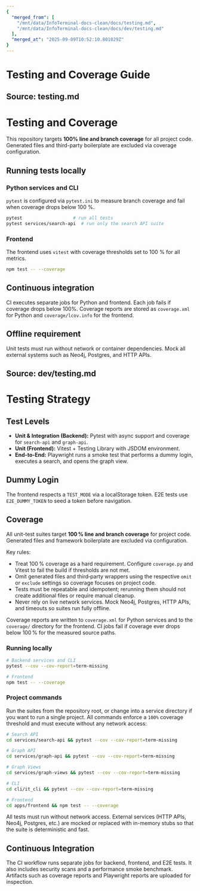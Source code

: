 ```yaml
---
{
  "merged_from": [
    "/mnt/data/InfoTerminal-docs-clean/docs/testing.md",
    "/mnt/data/InfoTerminal-docs-clean/docs/dev/testing.md"
  ],
  "merged_at": "2025-09-09T10:52:10.801029Z"
}
---
```


# Testing and Coverage Guide



## Source: testing.md

# Testing and Coverage

This repository targets **100% line and branch coverage** for all project code. Generated files and third-party boilerplate are excluded via coverage configuration.

## Running tests locally

### Python services and CLI

`pytest` is configured via `pytest.ini` to measure branch coverage and fail when
coverage drops below 100 %.

```bash
pytest                   # run all tests
pytest services/search-api  # run only the search API suite
```

### Frontend

The frontend uses `vitest` with coverage thresholds set to 100 % for all
metrics.

```bash
npm test -- --coverage
```

## Continuous integration

CI executes separate jobs for Python and frontend. Each job fails if coverage drops below 100%. Coverage reports are stored as `coverage.xml` for Python and `coverage/lcov.info` for the frontend.

## Offline requirement

Unit tests must run without network or container dependencies. Mock all external systems such as Neo4j, Postgres, and HTTP APIs.



## Source: dev/testing.md

# Testing Strategy

## Test Levels

- **Unit & Integration (Backend):** Pytest with async support and coverage for `search-api` and `graph-api`.
- **Unit (Frontend):** Vitest + Testing Library with JSDOM environment.
- **End-to-End:** Playwright runs a smoke test that performs a dummy login, executes a search, and opens the graph view.

## Dummy Login

The frontend respects a `TEST_MODE` via a localStorage token. E2E tests use `E2E_DUMMY_TOKEN` to seed a token before navigation.

## Coverage

All unit-test suites target **100 % line and branch coverage** for project code.
Generated files and framework boilerplate are excluded via configuration.

Key rules:

- Treat 100 % coverage as a hard requirement.
  Configure `coverage.py` and Vitest to fail the build if thresholds are not met.
- Omit generated files and third‑party wrappers using the respective `omit` or
  `exclude` settings so coverage focuses on project code.
- Tests must be repeatable and idempotent; rerunning them should not create additional files or require manual cleanup.
- Never rely on live network services. Mock Neo4j, Postgres, HTTP APIs, and timeouts so suites run fully offline.

Coverage reports are written to `coverage.xml` for Python services and to the `coverage/` directory for the frontend.
CI jobs fail if coverage ever drops below 100 % for the measured source paths.

### Running locally

```bash
# Backend services and CLI
pytest --cov --cov-report=term-missing

# Frontend
npm test -- --coverage
```

### Project commands

Run the suites from the repository root, or change into a service directory
if you want to run a single project. All commands enforce a `100%` coverage
threshold and must execute without any network access:

```bash
# Search API
cd services/search-api && pytest --cov --cov-report=term-missing

# Graph API
cd services/graph-api && pytest --cov --cov-report=term-missing

# Graph Views
cd services/graph-views && pytest --cov --cov-report=term-missing

# CLI
cd cli/it_cli && pytest --cov --cov-report=term-missing

# Frontend
cd apps/frontend && npm test -- --coverage
```

All tests must run without network access. External services (HTTP APIs, Neo4j, Postgres, etc.) are mocked or replaced with
in-memory stubs so that the suite is deterministic and fast.

## Continuous Integration

The CI workflow runs separate jobs for backend, frontend, and E2E tests.
It also includes security scans and a performance smoke benchmark.
Artifacts such as coverage reports and Playwright reports are uploaded for inspection.
